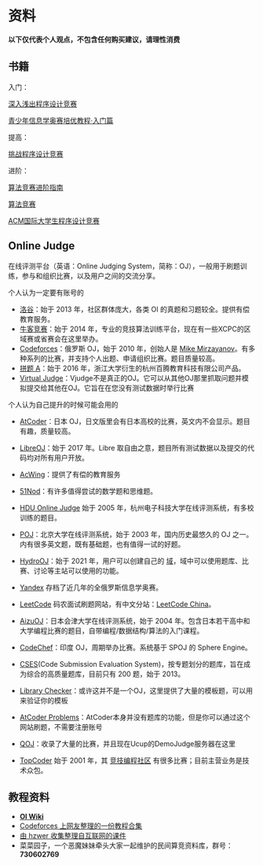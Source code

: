 # 资料

**以下仅代表个人观点，不包含任何购买建议，请理性消费**

## 书籍

入门：

[深入浅出程序设计竞赛](https://book.douban.com/subject/35286402/)

[青少年信息学奥赛培优教程·入门篇](https://book.douban.com/subject/34936933/)

提高：

[挑战程序设计竞赛](https://book.douban.com/subject/24749842/)

进阶：

[算法竞赛进阶指南](https://book.douban.com/subject/30136932/)

[算法竞赛](https://book.douban.com/subject/36132750/)

[ACM国际大学生程序设计竞赛](https://book.douban.com/subject/20505391/)

## Online Judge

在线评测平台（英语：Online Judging System，简称：OJ），一般用于刷题训练，参与和组织比赛，以及用户之间的交流分享。

个人认为一定要有账号的

- [洛谷](https://www.luogu.com.cn/)：始于 2013 年，社区群体庞大，各类 OI 的真题和习题较全。提供有偿教育服务。
- [牛客竞赛](https://ac.nowcoder.com/)：始于 2014 年，专业的竞技算法训练平台，现在有一些XCPC的区域赛或省赛会在这里举办。
- [Codeforces](https://codeforces.com/)：俄罗斯 OJ，始于 2010 年，创始人是 [Mike Mirzayanov](https://www.linkedin.com/in/mike-mirzayanov-31772a93/)。有多种系列的比赛，并支持个人出题、申请组织比赛。题目质量较高。
- [拼题 A](https://pintia.cn/)：始于 2016 年，浙江大学衍生的杭州百腾教育科技有限公司产品。
- [Virtual Judge](https://vjudge.net/)：Vjudge不是真正的OJ。它可以从其他OJ那里抓取问题并模拟提交给其他在OJ。它旨在在您没有测试数据时举行比赛

个人认为自己提升的时候可能会用的

- [AtCoder](https://atcoder.jp/)：日本 OJ，日文版里会有日本高校的比赛，英文内不会显示。题目有趣，质量较高。

- [LibreOJ](https://loj.ac/)：始于 2017 年。Libre 取自由之意，题目所有测试数据以及提交的代码均对所有用户开放。
- [AcWing](https://www.acwing.com/)：提供了有偿的教育服务

- [51Nod](https://www.51nod.com/)：有许多值得尝试的数学题和思维题。

- [HDU Online Judge](http://acm.hdu.edu.cn/) 始于 2005 年，杭州电子科技大学在线评测系统，有多校训练的题目。
- [POJ](http://poj.org/)：北京大学在线评测系统，始于 2003 年，国内历史最悠久的 OJ 之一。内有很多英文题，既有基础题，也有值得一试的好题。

- [HydroOJ](https://hydro.ac/)：始于 2021 年，用户可以创建自己的 [域](https://hydro.ac/discuss/6087cc44e098b0cd7dde1a0c)，域中可以使用题库、比赛、讨论等主站可以使用的功能。
- [Yandex](https://contest.yandex.ru/) 存档了近几年的全俄罗斯信息学奥赛。
- [LeetCode](https://leetcode.com/) 码农面试刷题网站，有中文分站：[LeetCode China](https://leetcode.cn/)。
- [AizuOJ](https://onlinejudge.u-aizu.ac.jp/)：日本会津大学在线评测系统，始于 2004 年。包含日本若干高中和大学编程比赛的题目，自带编程/数据结构/算法的入门课程。

- [CodeChef](https://codechef.com/)：印度 OJ，周期举办比赛。系统基于 SPOJ 的 Sphere Engine。

- [CSES](https://cses.fi/problemset/)(Code Submission Evaluation System)，按专题划分的题库，旨在成为综合的高质量题库，目前只有 200 题，始于 2013。
- [Library Checker](https://judge.yosupo.jp/)：或许这并不是一个OJ，这里提供了大量的模板题，可以用来验证你的模板
- [AtCoder Problems](https://kenkoooo.com/atcoder/#/table/)：AtCoder本身并没有题库的功能，但是你可以通过这个网站刷题，不需要注册账号
- [QOJ](https://qoj.ac/)：收录了大量的比赛，并且现在Ucup的DemoJudge服务器在这里
- [TopCoder](https://www.topcoder.com/) 始于 2001 年，其 [竞技编程社区](https://www.topcoder.com/community/competitive-programming/) 有很多比赛；目前主营业务是技术众包。

## 教程资料

- [**OI Wiki**](https://oi-wiki.org/)
- [Codeforces 上网友整理的一份教程合集](http://codeforces.com/blog/entry/57282)
- [由 hzwer 收集整理自互联网的课件](https://github.com/hzwer/sharePPT)
- 菜菜园子，一个恶魔妹妹牵头大家一起维护的民间算竞资料库，群号：**730602769**

